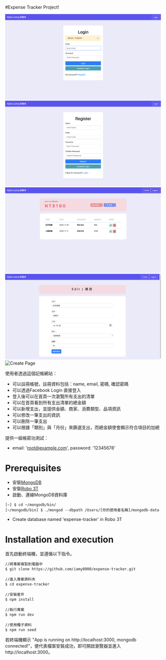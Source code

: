 #Expense Tracker Project!

![Login Page](/public/images/login.png)
![Register Page](/public/images/register.png)
![Index Page](/public/images/index.png)
![Edit Page](/public/images/edit.png)
![Create Page](/public/new.png)

使用者透過這個記帳網站：

- 可以註冊帳號，註冊資料包括：name, email, 密碼, 確認密碼
- 可以透過Facebook Login 直接登入
- 登入後可以在首頁一次瀏覽所有支出的清單
- 可以在首頁看到所有支出清單的總金額
- 可以新增支出，並提供金額、商家、消費類型、品項資訊
- 可以修改一筆支出的資訊
- 可以刪除一筆支出
- 可以根據「類別」與「月份」來篩選支出，而總金額使會顯示符合項目的加總

提供一組帳密功測試：
- email: 'root@example.com', password: '12345678'

# Prerequisites

- 安裝<a href="https://www.mongodb.com/try/download/community">MongoDB</a></li>
- 安裝<a href="https://robomongo.org/">Robo 3T</a></li>
- 啟動、連線MongoDB資料庫
```
[~] $ cd ~/mongodb/bin/
[~/mongodb/bin] $ ./mongod --dbpath /Users/[你的使用者名稱]/mongodb-data
```
- Create database named 'expense-tracker' in Robo 3T


# Installation and execution

<p>首先啟動終端機，並遵循以下指令。</p>

```
//將專案複製到電腦中
$ git clone https://github.com/iamy8000/expense-tracker.git

//進入專案資料夾
$ cd expense-tracker

//安裝套件
$ npm install

//執行專案
$ npm run dev

//使用種子資料
$ npm run seed

```

<p>若終端機顯示 "App is running on http://localhost:3000, 
mongodb connected!"，便代表檔案安裝成功，即可開啟瀏覽器並進入http://localhost:3000。</p>